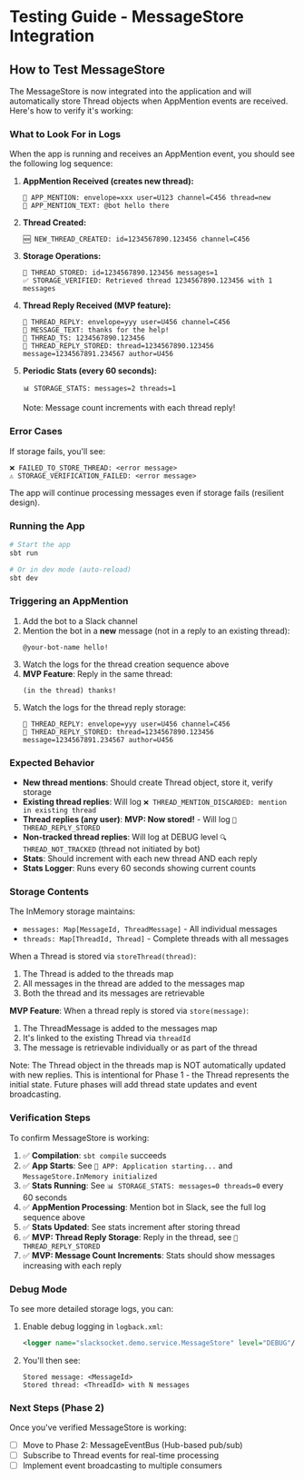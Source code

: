 # Testing Guide - MessageStore Integration

## How to Test MessageStore

The MessageStore is now integrated into the application and will automatically store Thread objects when AppMention events are received. Here's how to verify it's working:

### What to Look For in Logs

When the app is running and receives an AppMention event, you should see the following log sequence:

1. **AppMention Received (creates new thread):**
   ```
   📢 APP_MENTION: envelope=xxx user=U123 channel=C456 thread=new
   📢 APP_MENTION_TEXT: @bot hello there
   ```

2. **Thread Created:**
   ```
   🆕 NEW_THREAD_CREATED: id=1234567890.123456 channel=C456
   ```

3. **Storage Operations:**
   ```
   💾 THREAD_STORED: id=1234567890.123456 messages=1
   ✅ STORAGE_VERIFIED: Retrieved thread 1234567890.123456 with 1 messages
   ```

4. **Thread Reply Received (MVP feature):**
   ```
   🧵 THREAD_REPLY: envelope=yyy user=U456 channel=C456
   💬 MESSAGE_TEXT: thanks for the help!
   🧵 THREAD_TS: 1234567890.123456
   💾 THREAD_REPLY_STORED: thread=1234567890.123456 message=1234567891.234567 author=U456
   ```

5. **Periodic Stats (every 60 seconds):**
   ```
   📊 STORAGE_STATS: messages=2 threads=1
   ```
   Note: Message count increments with each thread reply!

### Error Cases

If storage fails, you'll see:
```
❌ FAILED_TO_STORE_THREAD: <error message>
⚠️ STORAGE_VERIFICATION_FAILED: <error message>
```

The app will continue processing messages even if storage fails (resilient design).

### Running the App

```bash
# Start the app
sbt run

# Or in dev mode (auto-reload)
sbt dev
```

### Triggering an AppMention

1. Add the bot to a Slack channel
2. Mention the bot in a **new** message (not in a reply to an existing thread):
   ```
   @your-bot-name hello!
   ```
3. Watch the logs for the thread creation sequence above
4. **MVP Feature**: Reply in the same thread:
   ```
   (in the thread) thanks!
   ```
5. Watch the logs for the thread reply storage:
   ```
   🧵 THREAD_REPLY: envelope=yyy user=U456 channel=C456
   💾 THREAD_REPLY_STORED: thread=1234567890.123456 message=1234567891.234567 author=U456
   ```

### Expected Behavior

- **New thread mentions**: Should create Thread object, store it, verify storage
- **Existing thread replies**: Will log `❌ THREAD_MENTION_DISCARDED: mention in existing thread`
- **Thread replies (any user)**: **MVP: Now stored!** - Will log `💾 THREAD_REPLY_STORED`
- **Non-tracked thread replies**: Will log at DEBUG level `🔍 THREAD_NOT_TRACKED` (thread not initiated by bot)
- **Stats**: Should increment with each new thread AND each reply
- **Stats Logger**: Runs every 60 seconds showing current counts

### Storage Contents

The InMemory storage maintains:
- `messages: Map[MessageId, ThreadMessage]` - All individual messages
- `threads: Map[ThreadId, Thread]` - Complete threads with all messages

When a Thread is stored via `storeThread(thread)`:
1. The Thread is added to the threads map
2. All messages in the thread are added to the messages map
3. Both the thread and its messages are retrievable

**MVP Feature**: When a thread reply is stored via `store(message)`:
1. The ThreadMessage is added to the messages map
2. It's linked to the existing Thread via `threadId`
3. The message is retrievable individually or as part of the thread

Note: The Thread object in the threads map is NOT automatically updated with new replies.
This is intentional for Phase 1 - the Thread represents the initial state.
Future phases will add thread state updates and event broadcasting.

### Verification Steps

To confirm MessageStore is working:

1. ✅ **Compilation**: `sbt compile` succeeds
2. ✅ **App Starts**: See `🚀 APP: Application starting...` and `MessageStore.InMemory initialized`
3. ✅ **Stats Running**: See `📊 STORAGE_STATS: messages=0 threads=0` every 60 seconds
4. ✅ **AppMention Processing**: Mention bot in Slack, see the full log sequence above
5. ✅ **Stats Updated**: See stats increment after storing thread
6. ✅ **MVP: Thread Reply Storage**: Reply in the thread, see `💾 THREAD_REPLY_STORED`
7. ✅ **MVP: Message Count Increments**: Stats should show messages increasing with each reply

### Debug Mode

To see more detailed storage logs, you can:

1. Enable debug logging in `logback.xml`:
   ```xml
   <logger name="slacksocket.demo.service.MessageStore" level="DEBUG"/>
   ```

2. You'll then see:
   ```
   Stored message: <MessageId>
   Stored thread: <ThreadId> with N messages
   ```

### Next Steps (Phase 2)

Once you've verified MessageStore is working:
- [ ] Move to Phase 2: MessageEventBus (Hub-based pub/sub)
- [ ] Subscribe to Thread events for real-time processing
- [ ] Implement event broadcasting to multiple consumers
